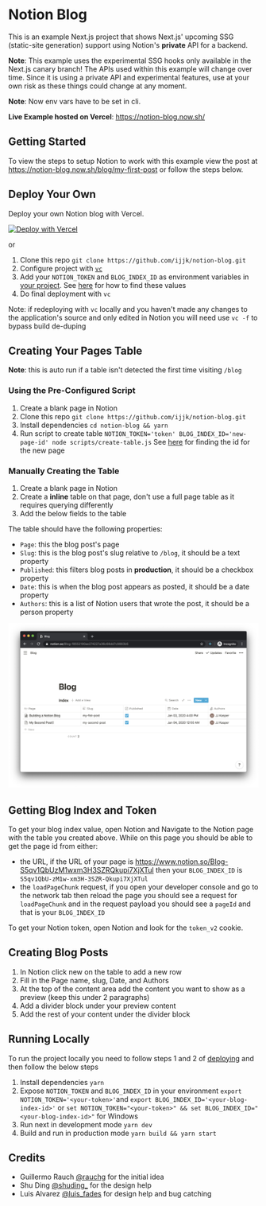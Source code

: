 # Notion Blog

This is an example Next.js project that shows Next.js' upcoming SSG (static-site generation) support using Notion's **private** API for a backend.

**Note**: This example uses the experimental SSG hooks only available in the Next.js canary branch! The APIs used within this example will change over time. Since it is using a private API and experimental features, use at your own risk as these things could change at any moment.

**Note**: Now env vars have to be set in cli.

**Live Example hosted on Vercel**: https://notion-blog.now.sh/

## Getting Started

To view the steps to setup Notion to work with this example view the post at https://notion-blog.now.sh/blog/my-first-post or follow the steps below.

## Deploy Your Own

Deploy your own Notion blog with Vercel.

[![Deploy with Vercel](https://vercel.com/button)](https://vercel.com/import/git?s=https://github.com/ijjk/notion-blog/tree/master&env=NOTION_TOKEN,BLOG_INDEX_ID&envDescription=Required+env+values+for+deploying&envLink=https://github.com/ijjk/notion-blog%23getting-blog-index-and-token)

or

1. Clone this repo `git clone https://github.com/ijjk/notion-blog.git`
2. Configure project with [`vc`](https://vercel.com/download)
3. Add your `NOTION_TOKEN` and `BLOG_INDEX_ID` as environment variables in [your project](https://vercel.com/docs/integrations?query=envir#project-level-apis/project-based-environment-variables). See [here](#getting-blog-index-and-token) for how to find these values
4. Do final deployment with `vc`

Note: if redeploying with `vc` locally and you haven't made any changes to the application's source and only edited in Notion you will need use `vc -f` to bypass build de-duping

## Creating Your Pages Table

**Note**: this is auto run if a table isn't detected the first time visiting `/blog`

### Using the Pre-Configured Script

1. Create a blank page in Notion
2. Clone this repo `git clone https://github.com/ijjk/notion-blog.git`
3. Install dependencies `cd notion-blog && yarn`
4. Run script to create table `NOTION_TOKEN='token' BLOG_INDEX_ID='new-page-id' node scripts/create-table.js` See [here](#getting-blog-index-and-token) for finding the id for the new page

### Manually Creating the Table

1. Create a blank page in Notion
2. Create a **inline** table on that page, don't use a full page table as it requires querying differently
3. Add the below fields to the table

The table should have the following properties:

- `Page`: this the blog post's page
- `Slug`: this is the blog post's slug relative to `/blog`, it should be a text property
- `Published`: this filters blog posts in **production**, it should be a checkbox property
- `Date`: this is when the blog post appears as posted, it should be a date property
- `Authors`: this is a list of Notion users that wrote the post, it should be a person property

![Example Blog Posts Table](./assets/table-view.png)

## Getting Blog Index and Token

To get your blog index value, open Notion and Navigate to the Notion page with the table you created above. While on this page you should be able to get the page id from either:

- the URL, if the URL of your page is https://www.notion.so/Blog-S5qv1QbUzM1wxm3H3SZRQkupi7XjXTul then your `BLOG_INDEX_ID` is `S5qv1QbU-zM1w-xm3H-3SZR-Qkupi7XjXTul`
- the `loadPageChunk` request, if you open your developer console and go to the network tab then reload the page you should see a request for `loadPageChunk` and in the request payload you should see a `pageId` and that is your `BLOG_INDEX_ID`

To get your Notion token, open Notion and look for the `token_v2` cookie.

## Creating Blog Posts

1. In Notion click new on the table to add a new row
2. Fill in the Page name, slug, Date, and Authors
3. At the top of the content area add the content you want to show as a preview (keep this under 2 paragraphs)
4. Add a divider block under your preview content
5. Add the rest of your content under the divider block

## Running Locally

To run the project locally you need to follow steps 1 and 2 of [deploying](#deploy-your-own) and then follow the below steps

1. Install dependencies `yarn`
2. Expose `NOTION_TOKEN` and `BLOG_INDEX_ID` in your environment `export NOTION_TOKEN='<your-token>'`and `export BLOG_INDEX_ID='<your-blog-index-id>'` or `set NOTION_TOKEN="<your-token>" && set BLOG_INDEX_ID="<your-blog-index-id>"` for Windows
3. Run next in development mode `yarn dev`
4. Build and run in production mode `yarn build && yarn start`

## Credits

- Guillermo Rauch [@rauchg](https://twitter.com/rauchg) for the initial idea
- Shu Ding [@shuding\_](https://twitter.com/shuding_) for the design help
- Luis Alvarez [@luis_fades](https://twitter.com/luis_fades) for design help and bug catching
